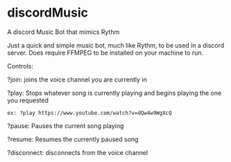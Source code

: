 # discordMusic
A discord Music Bot that mimics Rythm

Just a quick and simple music bot, much like Rythm, to be used in a discord server. Does require FFMPEG to be installed on your machine to run. 

Controls: 

  ?join: joins the voice channel you are currently in
  
  ?play: Stops whatever song is currently playing and begins playing the one you requested
  
    ex: ?play https://www.youtube.com/watch?v=dQw4w9WgXcQ
    
  ?pause: Pauses the current song playing
  
  ?resume: Resumes the currently paused song
  
  ?disconnect: disconnects from the voice channel
